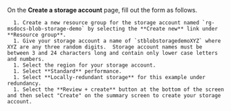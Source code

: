 On the **Create a storage account** page, fill out the form as follows.

      1. Create a new resource group for the storage account named `rg-msdocs-blob-storage-demo` by selecting the **Create new** link under **Resource group**.
      1. Give your storage account a name of `stblobstoragedemoXYZ` where XYZ are any three random digits.  Storage account names must be between 3 and 24 characters long and contain only lower case letters and numbers.
      1. Select the region for your storage account.
      1. Select **Standard** performance.
      1. Select **Locally-redundant storage** for this example under redundancy.
      1. Select the **Review + create** button at the bottom of the screen and then select "Create" on the summary screen to create your storage account.
